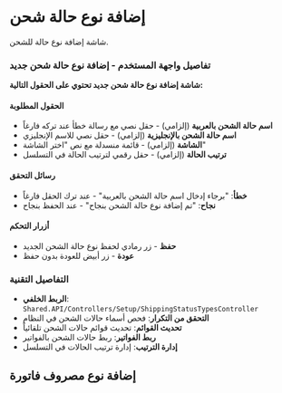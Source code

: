 # إضافة نوع حالة شحن
شاشة إضافة نوع حالة للشحن.

### تفاصيل واجهة المستخدم - إضافة نوع حالة شحن جديد
**شاشة إضافة نوع حالة شحن جديد تحتوي على الحقول التالية:**

#### الحقول المطلوبة
- **اسم حالة الشحن بالعربية** (إلزامي) - حقل نصي مع رسالة خطأ عند تركه فارغاً
- **اسم حالة الشحن بالإنجليزية** (إلزامي) - حقل نصي للاسم الإنجليزي
- **الشاشة** (إلزامي) - قائمة منسدلة مع نص "اختر الشاشة"
- **ترتيب الحالة** (إلزامي) - حقل رقمي لترتيب الحالة في التسلسل

#### رسائل التحقق
- **خطأ**: "برجاء إدخال اسم حالة الشحن بالعربية" - عند ترك الحقل فارغاً
- **نجاح**: "تم إضافة نوع حالة الشحن بنجاح" - عند الحفظ بنجاح

#### أزرار التحكم
- **حفظ** - زر رمادي لحفظ نوع حالة الشحن الجديد
- **عودة** - زر أبيض للعودة بدون حفظ

### التفاصيل التقنية
- **الربط الخلفي**: `Shared.API/Controllers/Setup/ShippingStatusTypesController`
- **التحقق من التكرار**: فحص أسماء حالات الشحن في النظام
- **تحديث القوائم**: تحديث قوائم حالات الشحن تلقائياً
- **ربط الفواتير**: ربط حالات الشحن بالفواتير
- **إدارة الترتيب**: إدارة ترتيب الحالات في التسلسل 
## إضافة نوع مصروف فاتورة
